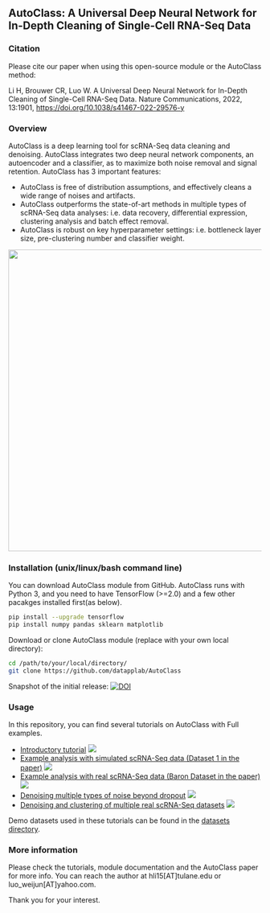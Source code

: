 ## AutoClass: A Universal Deep Neural Network for In-Depth Cleaning of Single-Cell RNA-Seq Data



### Citation

Please cite our paper when using this open-source module or the AutoClass method:

Li H, Brouwer CR, Luo W. A Universal Deep Neural Network for In-Depth Cleaning of Single-Cell RNA-Seq Data. Nature Communications, 2022, 13:1901, <a href=https://doi.org/10.1038/s41467-022-29576-y>https://doi.org/10.1038/s41467-022-29576-y</a>



### Overview

AutoClass is a deep learning tool for scRNA-Seq data cleaning and denoising. AutoClass integrates two deep neural network components, an autoencoder and a classifier, as to maximize both noise removal and signal retention.
AutoClass has 3 important features:
* AutoClass is free of distribution assumptions, and effectively cleans a wide range of noises and artifacts.
* AutoClass outperforms the state-of-art methods in multiple types of scRNA-Seq data analyses: i.e. data recovery, differential expression, clustering analysis and batch effect removal. 
* AutoClass is robust on key hyperparameter settings: i.e. bottleneck layer size, pre-clustering number and classifier weight.

<p align="center">
<img src="https://media.springernature.com/full/springer-static/image/art%3A10.1038%2Fs41467-022-29576-y/MediaObjects/41467_2022_29576_Fig1_HTML.png" width="600">
</p>


### Installation (unix/linux/bash command line)

You can download AutoClass module from GitHub. AutoClass runs with Python 3, and you need to have TensorFlow (>=2.0) and a few other pacakges installed first(as below).
``` bash
pip install --upgrade tensorflow
pip install numpy pandas sklearn matplotlib
```
Download or clone AutoClass module (replace with your own local directory):
``` bash
cd /path/to/your/local/directory/
git clone https://github.com/datapplab/AutoClass
```

Snapshot of the initial release: [![DOI](https://zenodo.org/badge/282904994.svg)](https://zenodo.org/badge/latestdoi/282904994)

### Usage
In this repository, you can find several tutorials on AutoClass with Full examples.
* [Introductory tutorial](Tutorial.ipynb)      [![](https://colab.research.google.com/assets/colab-badge.svg)](https://colab.research.google.com/github/datapplab/AutoClass/blob/master/Tutorial.ipynb)
* [Example analysis with simulated scRNA-Seq data (Dataset 1 in the paper)](Examples/Analysis_on_Dataset1.ipynb)      [![](https://colab.research.google.com/assets/colab-badge.svg)](https://colab.research.google.com/github/datapplab/AutoClass/blob/master/Examples/Analysis_on_Dataset1.ipynb)
* [Example analysis with real scRNA-Seq data (Baron Dataset in the paper)](Examples/Baron_dataset.ipynb)      [![](https://colab.research.google.com/assets/colab-badge.svg)](https://colab.research.google.com/github/datapplab/AutoClass/blob/master/Examples/Baron_dataset.ipynb)
* [Denoising multiple types of noise beyond dropout](Examples/Denoise_Other_Noise_Types.ipynb)      [![](https://colab.research.google.com/assets/colab-badge.svg)](https://colab.research.google.com/github/datapplab/AutoClass/blob/master/Examples/Denoise_Other_Noise_Types.ipynb)
* [Denoising and clustering of multiple real scRNA-Seq datasets](Examples/Real_datasets_clustering.ipynb)      [![](https://colab.research.google.com/assets/colab-badge.svg)](https://colab.research.google.com/github/datapplab/AutoClass/blob/master/Examples/Real_datasets_clustering.ipynb)

Demo datasets used in these tutorials can be found in the [datasets directory](datasets/).

### More information

Please check the tutorials, module documentation and the AutoClass paper for more info.
You can reach the author at hli15[AT]tulane.edu or luo_weijun[AT]yahoo.com.

Thank you for your interest.
